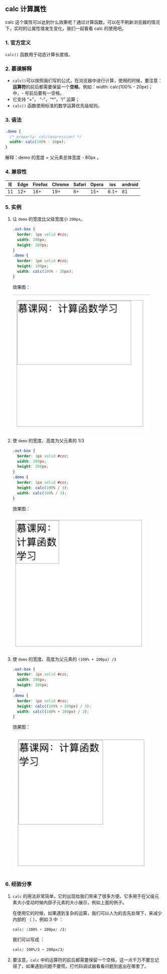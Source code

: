 ## calc 计算属性

calc 这个属性可以达到什么效果呢？通过计算函数，可以在不刷新浏览器的情况下，实时的让属性值发生变化，我们一起看看 calc 的使用吧。

### 1. 官方定义

`calc()` 函数用于动态计算长度值。

### 2. 慕课解释

- `calc()`可以按照我们写的公式，在浏览器中进行计算，使用的时候，要注意：**运算符**的前后都需要保留一个**空格**，例如：width: calc(100% - 20px)； 中，- 号前后要有一空格。
- 它支持 “+”， “-”，“\*”，“/” 运算；
- `calc()` 函数使用标准的数学运算优先级规则。

### 3. 语法

```css
.demo {
  /* property: calc(expression) */
  width: calc(100% - 80px);
}
```

解释：demo 的宽度 = 父元素总体宽度 - 80px 。

### 4. 兼容性

| IE  | Edge | Firefox | Chrome | Safari | Opera | ios  | android |
| --- | ---- | ------- | ------ | ------ | ----- | ---- | ------- |
| 11  | 12+  | 16+     | 19+    | 6+     | 15+   | 6.1+ | 81      |

### 5. 实例

1. 让 `demo` 的宽度比父级宽度小 `200px`。

   ```css
   .out-box {
     border: 1px solid #ccc;
     width: 200px;
     height: 200px;
   }
   .demo {
     border: 1px solid #ccc;
     height: 100px;
     width: calc(100% - 20px);
   }
   ```

   效果图：

   ![](./images/5eb29f340828069b04360438.jpg)

2) 使 `demo` 的宽度、高度为父元素的 1/3

   ```css
   .out-box {
     border: 1px solid #ccc;
     width: 200px;
     height: 200px;
   }
   .demo {
     border: 1px solid #ccc;
     height: calc(100% / 3);
     width: calc(100% / 3);
   }
   ```

   效果图：

   ![](./images/5eb29f4208ecff6704300428.jpg)

3. 使 `demo` 的宽度、高度为父元素的 `(100% + 200px) /3`

   ```css
   .out-box {
     border: 1px solid #ccc;
     width: 200px;
     height: 200px;
   }
   .demo {
     border: 1px solid #ccc;
     height: calc((100% + 200px) / 3);
     width: calc((100% + 200px) / 3);
   }
   ```

   效果图：

   ![](./images/5eb2a1cc0841532204420438.jpg)

### 6. 经验分享

1. `calc` 的用法非常简单，它的出现给我们带来了很多方便。它多用于在父级元素大小变动时候内部子元素的大小展示，例如上面的例子。

   在使用它的时候，如果遇到复杂的运算，我们可以人为的去先处理下，来减少内部的 （ ），例如 3 中 ：

   ```css
   calc( (100% + 200px) /3)
   ```

   我们可以写成 ：

   ```css
   calc( 100%/3 + 200px/3)
   ```

2. 要注意，`calc` 中的运算符的前后都需要保留一个空格，这一点千万不要忘记得了，如果遇到问题不要慌，打代码调试器看看问题到底出在哪里了。
